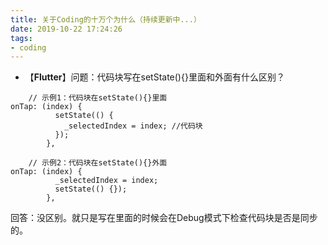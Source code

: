 ```yaml
---
title: 关于Coding的十万个为什么（持续更新中...）
date: 2019-10-22 17:24:26
tags: 
- coding
---
```

- 【**Flutter**】问题：代码块写在setState(){}里面和外面有什么区别？
```
    // 示例1：代码块在setState(){}里面
onTap: (index) {
          setState(() {
            _selectedIndex = index; //代码块
          });
        },

    // 示例2：代码块在setState(){}外面
onTap: (index) {
          _selectedIndex = index;
          setState(() {});
        },
```
回答：没区别。就只是写在里面的时候会在Debug模式下检查代码块是否是同步的。